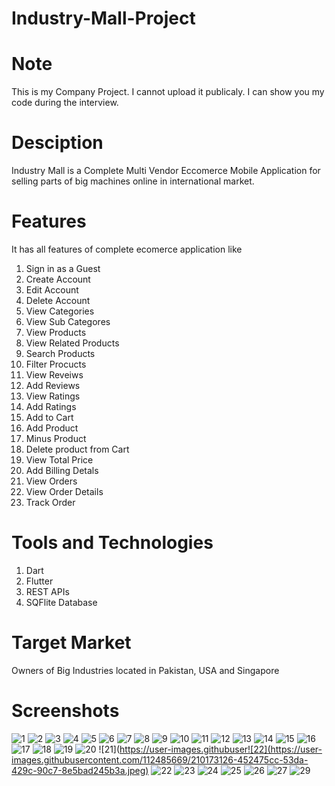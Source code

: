 # Industry-Mall-Project

# Note
This is my Company Project. I cannot upload it publicaly. I can show you my code during the interview.

# Desciption
Industry Mall is a Complete Multi Vendor Eccomerce Mobile Application for selling parts of big machines online in international market.


# Features
It has all features of complete ecomerce application like 
1) Sign in as a Guest
2) Create Account
3) Edit Account
4) Delete Account
5) View Categories
6) View Sub Categores
7) View Products
8) View Related Products
9) Search Products
10) Filter Procucts
11) View Reveiws
12) Add Reviews
13) View Ratings
14) Add Ratings
15) Add to Cart
16) Add Product
17) Minus Product
18) Delete product from Cart 
19) View Total Price
20) Add Billing Detals
21) View Orders
22) View Order Details
23) Track Order


# Tools and Technologies
1) Dart
2) Flutter
3) REST APIs
4) SQFlite Database


# Target Market
Owners of Big Industries located in Pakistan, USA and Singapore


# Screenshots
![1](https://user-images.githubusercontent.com/112485669/210172977-98caea35-2ea4-40bf-a602-c2ed9333f45b.jpeg)
![2](https://user-images.githubusercontent.com/112485669/210172985-62cbfa60-940a-4285-b70c-072e807a46c8.jpeg)
![3](https://user-images.githubusercontent.com/112485669/210172997-d5ffc44d-fefd-42b4-9dbe-b7a60c2b7753.jpeg)
![4](https://user-images.githubusercontent.com/112485669/210173000-b741bee9-a8a2-4818-85db-fcd614635bd3.jpeg)
![5](https://user-images.githubusercontent.com/112485669/210173004-10b46ab9-dc1c-424a-a577-a1c937977ca5.jpeg)
![6](https://user-images.githubusercontent.com/112485669/210173007-0fdd16ce-3add-4d29-ba0a-d73bf0b5969f.jpeg)
![7](https://user-images.githubusercontent.com/112485669/210173011-addafe4f-4efb-4999-adda-9e5ab1841246.jpeg)
![8](https://user-images.githubusercontent.com/112485669/210173012-4f37fc9f-16fc-4660-ae8a-207324c00fc5.jpeg)
![9](https://user-images.githubusercontent.com/112485669/210173016-25de1b9c-6ef4-4cdf-b690-20055866b785.jpeg)
![10](https://user-images.githubusercontent.com/112485669/210173017-a09510b5-76af-4a44-8cc2-905ff972dc9c.jpeg)
![11](https://user-images.githubusercontent.com/112485669/210173020-2e58bb68-1d38-46e3-8085-1a847b2f29df.jpeg)
![12](https://user-images.githubusercontent.com/112485669/210173024-cd562282-3d6a-4d95-9e99-5aa87d9a7e0a.jpeg)
![13](https://user-images.githubusercontent.com/112485669/210173026-458b3ec2-e752-43a3-9776-63dcf0a50cd8.jpeg)
![14](https://user-images.githubusercontent.com/112485669/210173028-266e94d2-6fc0-485d-bb44-f75a11c130f5.jpeg)
![15](https://user-images.githubusercontent.com/112485669/210173034-2cef6706-75d6-432b-8b39-9db97d4cb57c.jpeg)
![16](https://user-images.githubusercontent.com/112485669/210173038-60d3489f-4d99-43b5-a0a2-42fb7d58f8c7.jpeg)
![17](https://user-images.githubusercontent.com/112485669/210173109-f2918631-9199-4e97-8479-b2b1bc1208db.jpeg)
![18](https://user-images.githubusercontent.com/112485669/210173114-41d00e24-5bf3-4b94-a38f-6dbac3b78625.jpeg)
![19](https://user-images.githubusercontent.com/112485669/210173117-151a6b98-dec5-4ea6-a01d-9f4456abfe8b.jpeg)
![20](https://user-images.githubusercontent.com/112485669/210173120-ec6a6b59-0e83-4dd0-87c7-38f4ecd017ab.jpeg)
![21](https://user-images.githubuser![22](https://user-images.githubusercontent.com/112485669/210173126-452475cc-53da-429c-90c7-8e5bad245b3a.jpeg)
![22](https://user-images.githubusercontent.com/112485669/210173136-51f4af0a-0911-4878-b842-13e629a392bf.jpeg)
![23](https://user-images.githubusercontent.com/112485669/210173142-029519a4-3c12-4dd3-914f-7cb59ddaf6e1.jpeg)
![24](https://user-images.githubusercontent.com/112485669/210173144-be8acfd3-77b9-4847-8530-9bec189ec90b.jpeg)
![25](https://user-images.githubusercontent.com/112485669/210173148-e40910d5-f535-44a6-8148-e2c55e6e85ee.jpeg)
![26](https://user-images.githubusercontent.com/112485669/210173151-164dec9b-d9c0-45a1-bf25-fcb35089ac66.jpeg)
![27](https://user-images.githubusercontent.com/112485669/210173156-9000a09e-a8b5-4375-9747-432e79a1b059.jpeg)
![29](https://user-images.githubusercontent.com/112485669/210173166-5a53cd25-6f74-468f-86fb-a88d205d601b.jpeg)
